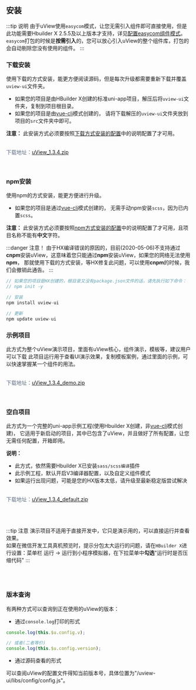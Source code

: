## 安装

<demo-model url="/"></demo-model>


<!-- :::danger 说明
uView已正式发布**公测版**，欢迎[交流反馈](/cooperation/about.html)，如有问题，我们会紧急修复。
::: -->

:::tip 说明
由于uView使用`easycom`模式，让您无需引入组件即可直接使用，但是此功能需要Hbuilder X 2.5.5及以上版本才支持，详见[配置easycom组件模式](/components/quickstart.html#_3-配置easycom组件模式)。
`easycom`打包的时候是**按需引入**的，您可以放心引入uView的整个组件库，打包的会自动剔除您没有使用的组件。
:::


### 下载安装

使用下载的方式安装，能更方便阅读源码，但是每次升级都需要重新下载并覆盖`uview-ui`文件夹。

- 如果您的项目是由HBuilder X创建的标准uni-app项目，解压后将`uview-ui`文件夹，复制到项目根目录。
- 如果您的项目是由[vue-cli](https://uniapp.dcloud.io/quickstart?id=_2-%e9%80%9a%e8%bf%87vue-cli%e5%91%bd%e4%bb%a4%e8%a1%8c)模式创建的，
请将下载解压的`uview-ui`文件夹放到项目的`src`文件夹中即可。


**注意：**  此安装方式必须要按照[下载方式安装的配置](/components/downloadSetting.html)中的说明配置了才可用。

<br>
<div @click="downloadPost(2)" class="download-link">
	下载地址：<a href="https://download.uviewui.com/uView_1.3.4.zip">uView_1.3.4.zip</a>
</div>
<br>
<br>



### npm安装
使用npm的方式安装，能更方便进行升级。  

- 如果您的项目是通过[vue-cli](https://uniapp.dcloud.io/quickstart?id=_2-%e9%80%9a%e8%bf%87vue-cli%e5%91%bd%e4%bb%a4%e8%a1%8c)模式创建的，
无需手动npm安装`scss`，因为已内置`scss`。


**注意：**  此安装方式必须要按照[npm方式安装的配置](/components/npmSetting.html)中的说明配置了才可用，且项目名称不能有**中文**字符。

:::danger 注意！
由于HX编译错误的原因的，目前(2020-05-06)不支持通过**cnpm**安装uView，这意味着您只能通过**npm**安装uView，如果您的网络无法使用**npm**，
那就使用下载的方式安装，等HX修复此问题，可以使用**cnpm**的时候，我们会撤销此通告。
:::

```js
// 如果您的项目是HX创建的，根目录又没有package.json文件的话，请先执行如下命令：
// npm init -y

// 安装
npm install uview-ui

// 更新
npm update uview-ui
```



### 示例项目

此方式为整个uView演示项目，里面有uView核心，组件演示，模板等，建议用户可以下载
此项目运行用于查看UI演示效果，复制模板案例，通过里面的示例，可以快速掌握某一个组件的用法。

<br>
<div @click="downloadPost(3)" class="download-link">
	下载地址：<a href="https://download.uviewui.com/uView_1.3.4_demo.zip">uView_1.3.4_demo.zip</a>
</div>
<br>
<br>


### 空白项目

此方式为一个完整的uni-app示例工程(使用Hbuilder X创建，非[vue-cli](https://uniapp.dcloud.io/quickstart?id=_2-%e9%80%9a%e8%bf%87vue-cli%e5%91%bd%e4%bb%a4%e8%a1%8c)模式创建)，
它适用于新启动的项目，其中已包含了uView，并且做好了所有配置，让您无需任何配置，开箱即用。


**说明：**

- 此方式，依然需要Hbuilder X已安装`sass/scss编译`插件
- 此示例工程，默认开启V3编译器配置，以及自定义组件模式
- 如果运行出现问题，可能是您的HX版本太低，请升级至最新稳定版尝试解决

<br>
<div @click="downloadPost(1)" class="download-link">
	下载地址：<a href="https://download.uviewui.com/uView_1.3.4_default.zip">uView_1.3.4_default.zip</a>
</div>
<br>
<br>


<br>

:::tip 注意
演示项目不适用于直接开发中，它只是演示用的，可以直接运行并查看效果。  
如果在微信开发工具真机预览时，提示分包太大运行的问题，请在`HBuilder X`进行设置：菜单栏  运行 -> 运行到小程序模拟器，在下拉菜单中**勾选**"运行时是否压缩代码"
:::

<br>
<br>

### 版本查询

有两种方式可以查询到正在使用的uView的版本：  

- 通过`console.log`打印的形式

```js
console.log(this.$u.config.v);

// 或者(二者等价)
console.log(this.$u.config.version);
```


- 通过源码查看的形式

可以查阅uView的配置文件得知当前版本号，具体位置为"/uview-ui/libs/config/config.js"。


<script>
import axios from "axios";
export default {
	data() {
		return {
			
		}
	},
	methods: {
		downloadPost(type) {
			let url = this.$themeConfig.baseUrl + '/index/index/download';
			axios.post(url, {
			    type: type,
			})
			.then(function (response) {
			    // console.log(response);
			})
			.catch(function (error) {
			   // console.log(error);
			});
		}
	}
}
</script>


<style scoped>
.download-link {
	font-size: 14px;
	color: #5e6d82;
}
</style>